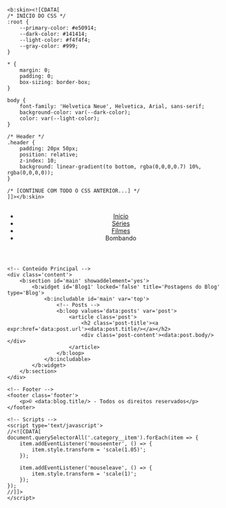 <?xml version="1.0" encoding="UTF-8" ?>
<!DOCTYPE html>
<html b:version='2' xmlns='http://www.w3.org/1999/xhtml' xmlns:b='http://www.google.com/2005/gml/b' xmlns:data='http://www.google.com/2005/gml/data' xmlns:expr='http://www.google.com/2005/gml/expr'>
<head>
    <meta charset='utf-8'/>
    <meta content='width=device-width, initial-scale=1' name='viewport'/>
    <title><data:blog.pageTitle/></title>
    
    <b:skin><![CDATA[
    /* INÍCIO DO CSS */
    :root {
        --primary-color: #e50914;
        --dark-color: #141414;
        --light-color: #f4f4f4;
        --gray-color: #999;
    }
    
    * {
        margin: 0;
        padding: 0;
        box-sizing: border-box;
    }
    
    body {
        font-family: 'Helvetica Neue', Helvetica, Arial, sans-serif;
        background-color: var(--dark-color);
        color: var(--light-color);
    }
    
    /* Header */
    .header {
        padding: 20px 50px;
        position: relative;
        z-index: 10;
        background: linear-gradient(to bottom, rgba(0,0,0,0.7) 10%, rgba(0,0,0,0));
    }
    
    /* [CONTINUE COM TODO O CSS ANTERIOR...] */
    ]]></b:skin>
</head>
<body>
    <!-- Header -->
    <header class='header'>
        <nav class='header__nav'>
            <h1 class='header__logo'><a href='/'><data:blog.title/></a></h1>
            <ul class='header__menu'>
                <li><a href='/'>Início</a></li>
                <li><a href='/search/label/Series'>Séries</a></li>
                <li><a href='/search/label/Filmes'>Filmes</a></li>
                <b:if cond='data:blog.pageType != "static_page"'>
                    <li><a expr:href='data:blog.homepageUrl + "?m=1"'>Bombando</a></li>
                </b:if>
            </ul>
        </nav>
    </header>

    <!-- Conteúdo Principal -->
    <div class='content'>
        <b:section id='main' showaddelement='yes'>
            <b:widget id='Blog1' locked='false' title='Postagens do Blog' type='Blog'>
                <b:includable id='main' var='top'>
                    <!-- Posts -->
                    <b:loop values='data:posts' var='post'>
                        <article class='post'>
                            <h2 class='post-title'><a expr:href='data:post.url'><data:post.title/></a></h2>
                            <div class='post-content'><data:post.body/></div>
                        </article>
                    </b:loop>
                </b:includable>
            </b:widget>
        </b:section>
    </div>

    <!-- Footer -->
    <footer class='footer'>
        <p>© <data:blog.title/> - Todos os direitos reservados</p>
    </footer>

    <!-- Scripts -->
    <script type='text/javascript'>
    //<![CDATA[
    document.querySelectorAll('.category__item').forEach(item => {
        item.addEventListener('mouseenter', () => {
            item.style.transform = 'scale(1.05)';
        });
        
        item.addEventListener('mouseleave', () => {
            item.style.transform = 'scale(1)';
        });
    });
    //]]>
    </script>
</body>
</html>
